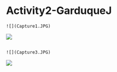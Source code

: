 # Activity2-GarduqueJ

```
![](Capture1.JPG)

```

![](Capture2.JPG)

```

![](Capture3.JPG)

```

![](Capture4.JPG)

